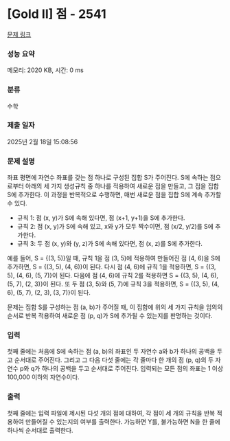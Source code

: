# [Gold II] 점 - 2541 

[문제 링크](https://www.acmicpc.net/problem/2541) 

### 성능 요약

메모리: 2020 KB, 시간: 0 ms

### 분류

수학

### 제출 일자

2025년 2월 18일 15:08:56

### 문제 설명

<p>좌표 평면에 자연수 좌표를 갖는 점 하나로 구성된 집합 S가 주어진다. S에 속하는 점으로부터 아래의 세 가지 생성규칙 중 하나를 적용하여 새로운 점을 만들고, 그 점을 집합 S에 추가한다. 이 과정을 반복적으로 수행하면, 매번 새로운 점을 집합 S에 계속 추가할 수 있다. </p>

<ul>
	<li>규칙 1: 점 (x, y)가 S에 속해 있다면,  점 (x+1, y+1)을 S에 추가한다. </li>
	<li>규칙 2: 점 (x, y)가 S에 속해 있고, x와 y가 모두 짝수이면, 점 (x/2, y/2)를 S에 추가한다.</li>
	<li>규칙 3: 두 점 (x, y)와 (y, z)가 S에 속해 있다면, 점 (x, z)를 S에 추가한다.</li>
</ul>

<p>예를 들어, S = {(3, 5)}일 때, 규칙 1을 점 (3, 5)에 적용하여 만들어진 점 (4, 6)을 S에 추가하면, S = {(3, 5), (4, 6)}이 된다. 다시 점 (4, 6)에 규칙 1을 적용하면, S = {(3, 5), (4, 6), (5, 7)}이 된다. 다음에 점 (4, 6)에 규칙 2를 적용하면  S = {(3, 5), (4, 6), (5, 7), (2, 3)}이 된다. 또 두 점 (3, 5)와 (5, 7)에 규칙 3을 적용하면, S = {(3, 5), (4, 6), (5, 7), (2, 3), (3, 7)}이 된다. </p>

<p>문제는 집합 S를 구성하는 점 (a, b)가 주어질 때, 이 집합에 위의 세 가지 규칙을 임의의 순서로 반복 적용하여 새로운 점 (p, q)가 S에 추가될 수 있는지를 판명하는 것이다.</p>

### 입력 

 <p>첫째 줄에는 처음에 S에 속하는 점 (a, b)의 좌표인 두 자연수 a와 b가 하나의 공백을 두고 순서대로 주어진다. 그리고 그 다음 다섯 줄에는 각 줄마다 한 개의 점 (p, q)의 두 자연수 p와 q가 하나의 공백을 두고 순서대로 주어진다. 입력되는 모든 점의 좌표는 1 이상 100,000 이하의 자연수이다.</p>

### 출력 

 <p>첫째 줄에는 입력 파일에 제시된 다섯 개의 점에 대하여, 각 점이 세 개의 규칙을 반복 적용하여 만들어질 수 있는지의 여부를 출력한다. 가능하면 Y를, 불가능하면 N을 한 줄에 하나씩 순서대로 출력한다.</p>


